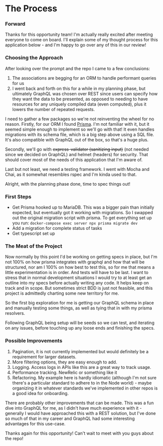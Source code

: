 # The Process

### Forward
Thanks for this opportunity team! I'm actually really excited after meeting everyone to come on board. I'll explain some of my thought process for this application below - and I'm happy to go over any of this in our review!

### Choosing the Approach
After looking over the prompt and the repo I came to a few conclusions:
1. The associations are begging for an ORM to handle performant queries for us
2. I went back and forth on this for a while in my planning phase, but ultimately GraphQL was chosen over REST since users can specify how they want the data to be presented, as opposed to needing to have resources for any uniquely compiled data (even computed), plus it lowers the number of repeated requests.

I need to gather a few packages so we're not reinventing the wheel for no reason. Firstly, for our ORM I found [Prisma](https://www.prisma.io/orm). I'm not familiar with it, but it seemed simple enough to implement so we'll go with that! It even handles migrations with its schema file, which is a big step above using a SQL file. It's also compatible with GraphQL out of the box, so that's a huge plus.

Secondly, we'll go with ~~express-validator (sanitizing input)~~ (not needed since we decided on GraphQL) and helmet (headers) for security. That should cover most of the needs of this application that I'm aware of.

Last but not least, we need a testing framework. I went with Mocha and Chai, as it somewhat resembles rspec and I'm kinda used to that.

Alright, with the planning phase done, time to spec things out!

### First Steps
- Get Prisma hooked up to MariaDB. This was a bigger pain than initially expected, but eventually got it working with migrations. So I swapped out the original migration script with prisma. To get everything set up you run: `docker-compose exec server npx prisma migrate dev`
- Add a migration for complete status of tasks
- Get typescript set up

### The Meat of the Project
Now normally by this point I'd be working on getting specs in place, but I'm not 100% on how prisma integrates with graphql and how that will be structured, nor am I 100% on how best to test this, so for me that means a little experimentation is in order. And tests will have to be last. I want to stress that in normal development situations I would try to at least get an outline into my specs before actually writing any code. It helps keep on track and in scope. But sometimes strict BDD is just not feasible, and this project is admittedly charting some new territory for me.

So the first big exploration for me is getting our GraphQL schema in place and manually testing some things, as well as tying that in with my prisma resolvers.

Following GraphQL being setup will be seeds so we can test, and iterating on any issues, before touching up any loose ends and finishing the specs.

### Possible Improvements
1. Pagination, it is not currently implemented but would definitely be a requirement for larger datasets.
2. More filtering options, they are easy enough to add.
3. Logging. Access logs in APIs like this are a great way to track usage.
4. Performance tracking. NewRelic or something like it
5. Refactoring. My example here is hardly idiomatic (although I'm not sure there's a particular standard to adhere to in the Node world) - maybe organizing it in whatever standards we've implemented in other repos is a good idea for onboarding.

There are probably other improvements that can be made. This was a fun dive into GraphQL for me, as I didn't have much experience with it - generally I would have approached this with a REST solution, but I've done so much of that in my career and GraphQL had some interesting advantages for this use-case.

Thanks again for this opportunity! Can't wait to meet with you guys about the repo!